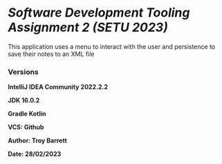 # ***Software Development Tooling Assignment 2 (SETU 2023)***

This application uses a menu to interact with the user and persistence to save their notes to an XML file
### **Versions**

**IntelliJ IDEA Community 2022.2.2**

**JDK 16.0.2**

**Gradle Kotlin**

**VCS: Github**

**Author: Troy Barrett**

**Date: 28/02/2023**